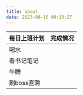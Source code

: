 ```yaml
---
title: about
date: 2023-08-16 00:10:27
---
```




| 每日上班计划 | 完成情况 |
| ------------ | -------- |
| 喝水         |          |
| 看书记笔记   |          |
| 午睡         |          |
| 刷boss直聘   |          |

